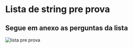 # Lista de string pre prova

## Segue em anexo as perguntas da lista

![lista pre prova](https://user-images.githubusercontent.com/51101723/71221543-b898e000-22ab-11ea-98df-0820708b313c.jpg)
